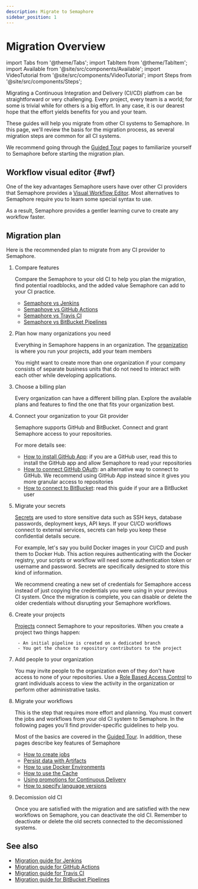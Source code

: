 ```yaml
---
description: Migrate to Semaphore
sidebar_position: 1
---
```


# Migration Overview

import Tabs from '@theme/Tabs';
import TabItem from '@theme/TabItem';
import Available from '@site/src/components/Available';
import VideoTutorial from '@site/src/components/VideoTutorial';
import Steps from '@site/src/components/Steps';

Migrating a Continuous Integration and Delivery (CI/CD) platfrom can be straightforward or very challenging. Every project, every team is a world; for some is trivial while for others is a big effort. In any case, it is our dearest hope that the effort yields benefits for you and your team.

These guides will help you migrate from other CI systems to Semaphore. In this page, we'll review the basis for the migration process, as several migration steps are common for all CI systems.

We recommend going through the [Guided Tour](../guided-tour) pages to familiarize yourself to Semaphore before starting the migration plan.

## Workflow visual editor {#wf}

One of the key advantages Semaphore users have over other CI providers that Semaphore provides a [Visual Workflow Editor](../../using-semaphore/workflows#workflow-editor). Most alternatives to Semaphore require you to learn some special syntax to use.

As a result, Semaphore provides a gentler learning curve to create any workflow faster.

## Migration plan

Here is the recommended plan to migrate from any CI provider to Semaphore.

<Steps>

1. Compare features

    Compare the Semaphore to your old CI to help you plan the migration, find potential roadblocks, and the added value Semaphore can add to your CI practice.

    - [Semaphore vs Jenkins](https://semaphoreci.com/resources/semaphore-vs-jenkins)
    - [Semaphove vs GitHub Actions](https://semaphoreci.com/resources/semaphore-vs-github-actions)
    - [Semaphore vs Travis CI](https://semaphoreci.com/resources/semaphoreci-vs-travisci)
    - [Semaphore vs BitBucket Pipelines](https://semaphoreci.com/resources/semaphoreci-vs-bitbucket-pipelines)

2. Plan how many organizations you need

    Everything in Semaphore happens in an organization. The [organization](../../using-semaphore/organizations) is where you run your projects, add your team members

    You might want to create more than one organization if your company consists of separate business units that do not need to interact with each other while developing applications.

3. Choose a billing plan

    Every organization can have a different billing plan. Explore the available plans and features to find the one that fits your organization best.

4. Connect your organization to your Git provider

    Semaphore supports GitHub and BitBucket. Connect and grant Semaphore access to your repositories.

    For more details see:

    - [How to install GitHub App](../../using-semaphore/connect-github): if you are a GitHub user, read this to install the GitHub app and allow Semaphore to read your repositories
    - [How to connect GitHub OAuth](../../using-semaphore/connect-github-oauth): an alternative way to connect to GitHub. We recommend using GitHub App instead since it gives you more granular access to repositories
    - [How to connect to BitBucket](../../using-semaphore/connect-bitbucket): read this guide if your are a BitBucket user

5. Migrate your secrets

    [Secrets](../../using-semaphore/secrets) are used to store sensitive data such as SSH keys, database passwords, deployment keys, API keys. If your CI/CD workflows connect to external services, secrets can help you keep these confidential details secure.

    For example, let's say you build Docker images in your CI/CD and push them to Docker Hub. This action requires authenticating with the Docker registry, your scripts or workflow will  need some authentication token or username and password. Secrets are specifically designed to store this kind of information.

    We recommend creating a new set of credentials for Semaphore access instead of just copying the credentials you were using in your previous CI system. Once the migration is complete, you can disable or delete the older credentials without disrupting your Semaphore workflows.

6. Create your projects
    

    [Projects](../../using-semaphore/projects) connect Semaphore to your repositories. When you create a project two things happen:

        - An initial pipeline is created on a dedicated branch
        - You get the chance to repository contributors to the project
  
7. Add people to your organization

    You may invite people to the organization even of they don't have access to none of your repositories. Use a [Role Based Access Control](../../using-semaphore/rbac) to grant individuals access to view the activity in the organization or perform other administrative tasks.

8. Migrate your workflows

    This is the step that requires more effort and planning. You must convert the jobs and workflows from your old CI system to Semaphore. In the following pages you'll find provider-specific guidelines to help you.

    Most of the basics are covered in the [Guided Tour](../guided-tour). In addition, these pages describe key features of Semaphore

    - [How to create jobs](../../using-semaphore/jobs)
    - [Persist data with Artifacts](../../using-semaphore/artifacts)
    - [How to use Docker Environments](../../using-semaphore/pipelines#docker-environments)
    - [How to use the Cache](../../using-semaphore/optimization/cache)
    - [Using promotions for Continuous Delivery](../../using-semaphore/promotions)
    - [How to specify language versions](../../reference/toolbox#sem-version)

9. Decomission old CI

    Once you are satisfied with the migration and are satisfied with the new workflows on Semaphore, you can deactivate the old CI. Remember to deactivate or delete the old secrets connected to the decomissioned systems.

</Steps>

## See also

- [Migration guide for Jenkins](./jenkins)
- [Migration guide for GitHub Actions](./github-actions)
- [Migration guide for Travis CI](./travis)
- [Migration guide for BitBucket Pipelines](./bitbucket)
